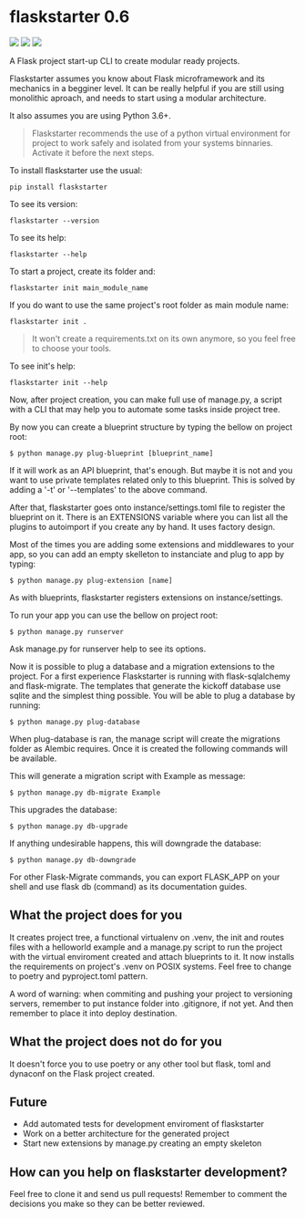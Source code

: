 # flaskstarter 0.6

![](https://img.shields.io/pypi/l/flaskstarter) ![](https://img.shields.io/pypi/v/flaskstarter) ![](https://img.shields.io/pypi/wheel/flaskstarter) 

A Flask project start-up CLI to create modular ready projects.

Flaskstarter assumes you know about Flask microframework and its mechanics in a begginer level. It can be really helpful if you are still using monolithic aproach, and needs to start using a modular architecture.

It also assumes you are using Python 3.6+.

> Flaskstarter recommends the use of a python virtual environment for project
> to work safely and isolated from your systems binnaries. Activate it before
> the next steps.

To install flaskstarter use the usual:

`pip install flaskstarter`

To see its version:

`flaskstarter --version`

To see its help:

`flaskstarter --help`

To start a project, create its folder and:

`flaskstarter init main_module_name`

If you do want to use the same project's root folder as main module name:

`flaskstarter init .`

> It won't create a requirements.txt on its own anymore, so you feel free to choose your tools.

To see init's help:

`flaskstarter init --help`

Now, after project creation, you can  make full use of manage.py, a script
with a CLI that may help you to automate some tasks inside project tree.

By now you can create a blueprint structure by typing the bellow on project root:

`$ python manage.py plug-blueprint [blueprint_name]`

If it will work as an API blueprint, that's enough. But maybe it is not and you want to use private templates related only to this blueprint. This is solved by adding a '-t' or '--templates' to the above command.

After that, flaskstarter goes onto instance/settings.toml file to register the blueprint on it. There is an EXTENSIONS variable where you can list all the plugins to autoimport if you create any by hand. It uses factory design.

Most of the times you are adding some extensions and middlewares to your app, so
you can add an empty skelleton to instanciate and plug to app by typing:

`$ python manage.py plug-extension [name]`

As with blueprints, flaskstarter registers extensions on instance/settings.

To run your app you can use the bellow on project root:

`$ python manage.py runserver`

Ask manage.py for runserver help to see its options.

Now it is possible to plug a database and a migration extensions to the project. For a first experience Flaskstarter is running with flask-sqlalchemy and flask-migrate. The templates that generate the kickoff database use sqlite and the simplest thing possible. You will be able to plug a database by running:

`$ python manage.py plug-database`

When plug-database is ran, the manage script will create the migrations folder as 
Alembic requires. Once it is created the following commands will be available.

This will generate a migration script with Example as message:

`$ python manage.py db-migrate Example`

This upgrades the database:

`$ python manage.py db-upgrade`

If anything undesirable happens, this will downgrade the database:

`$ python manage.py db-downgrade`

For other Flask-Migrate commands, you can export FLASK_APP on your shell and use
flask db (command) as its documentation guides.

## What the project does for you

It creates project tree, a functional virtualenv on .venv, the init and routes files with a helloworld example and a manage.py script to run the project with the virtual enviroment created and attach blueprints to it. It now installs the requirements on project's .venv on POSIX systems. Feel free to change to poetry and pyproject.toml pattern.

A word of warning: when commiting and pushing your project to versioning servers, remember to put instance folder into .gitignore, if not yet. And then remember to place it into deploy destination.

## What the project does not do for you

It doesn't force you to use poetry or any other tool but flask, toml and dynaconf on the Flask project created.

## Future

- Add automated tests for development enviroment of flaskstarter
- Work on a better architecture for the generated project
- Start new extensions by manage.py creating an empty skeleton

## How can you help on flaskstarter development?

Feel free to clone it and send us pull requests! Remember to comment the decisions you make so they can be better reviewed.
